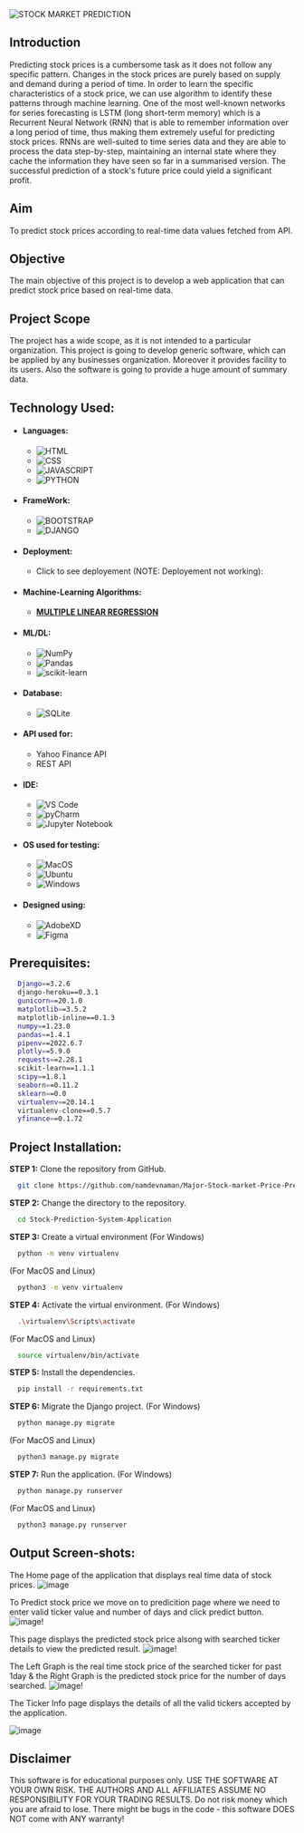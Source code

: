 <img src="./app/static/image/banner.png" alt="STOCK MARKET PREDICTION">

## Introduction

<p>
  Predicting stock prices is a cumbersome task as it does not follow any specific pattern. Changes in the stock prices are purely based on supply and demand during a period of time. In order to learn the specific characteristics of a stock price, we can use algorithm to identify these patterns through machine learning. One of the most well-known networks for series forecasting is LSTM (long short-term memory) which is a Recurrent Neural Network (RNN) that is able to remember information over a long period of time, thus making them extremely useful for predicting stock prices. RNNs are well-suited to time series data and they are able to process the data step-by-step, maintaining an internal state where they cache the information they have seen so far in a summarised version. The successful prediction of a stock's future price could yield a significant profit.
</p>

## Aim

<p> 
  To predict stock prices according to real-time data values fetched from API.
</p>

## Objective

<p>
  The main objective of this project is to develop a web application that can predict stock price based on real-time data.  
</p>

## Project Scope

<p>
  The project has a wide scope, as it is not intended to a particular organization. This project is going to develop generic software, which can be applied by any businesses organization. Moreover it provides facility to its users. Also the software is going to provide a huge amount of summary data. 
</p>

## Technology Used:

- #### Languages:

  - ![HTML](https://img.shields.io/badge/HTML5-E34F26?style=for-the-badge&logo=html5&logoColor=white)
  - ![CSS](https://img.shields.io/badge/CSS3-1572B6?style=for-the-badge&logo=css3&logoColor=white)
  - ![JAVASCRIPT](https://img.shields.io/badge/JavaScript-323330?style=for-the-badge&logo=javascript&logoColor=F7DF1E)
  - ![PYTHON](https://img.shields.io/badge/Python-FFD43B?style=for-the-badge&logo=python&logoColor=darkgreen)
- #### FrameWork:

  - ![BOOTSTRAP](https://img.shields.io/badge/Bootstrap-563D7C?style=for-the-badge&logo=bootstrap&logoColor=white)
  - ![DJANGO](https://img.shields.io/badge/Django-092E20?style=for-the-badge&logo=django&logoColor=green)
- #### Deployment:

  - Click to see deployement (NOTE: Deployement not working): 
- #### Machine-Learning Algorithms:

  - <a href="https://en.wikipedia.org/wiki/Linear_regression">**MULTIPLE LINEAR REGRESSION**</a>
- #### ML/DL:

  - ![NumPy](https://img.shields.io/badge/numpy-%23013243.svg?style=for-the-badge&logo=numpy&logoColor=white)
  - ![Pandas](https://img.shields.io/badge/pandas-%23150458.svg?style=for-the-badge&logo=pandas&logoColor=white)
  - ![scikit-learn](https://img.shields.io/badge/scikit--learn-%23F7931E.svg?style=for-the-badge&logo=scikit-learn&logoColor=white)
- #### Database:

  - ![SQLite](https://img.shields.io/badge/SQLite-07405E?style=for-the-badge&logo=sqlite&logoColor=white)
- #### API used for:

  - Yahoo Finance API
  - REST API
- #### IDE:

  - ![VS Code](https://img.shields.io/badge/Visual_Studio_Code-0078D4?style=for-the-badge&logo=visual%20studio%20code&logoColor=white)
  - ![pyCharm](https://img.shields.io/badge/PyCharm-000000.svg?&style=for-the-badge&logo=PyCharm&logoColor=white)
  - ![Jupyter Notebook](https://img.shields.io/badge/Jupyter-F37626.svg?&style=for-the-badge&logo=Jupyter&logoColor=white)
- #### OS used for testing:

  - ![MacOS](https://img.shields.io/badge/mac%20os-000000?style=for-the-badge&logo=apple&logoColor=white)
  - ![Ubuntu](https://img.shields.io/badge/Ubuntu-E95420?style=for-the-badge&logo=ubuntu&logoColor=white)
  - ![Windows](https://img.shields.io/badge/Windows-0078D6?style=for-the-badge&logo=windows&logoColor=white)
- #### Designed using:

  - ![AdobeXD](https://img.shields.io/badge/Adobe%20XD-470137?style=for-the-badge&logo=Adobe%20XD&logoColor=#FF61F6)
  - ![Figma](https://img.shields.io/badge/Figma-F24E1E?style=for-the-badge&logo=figma&logoColor=white)

## Prerequisites:

```bash
  Django==3.2.6
  django-heroku==0.3.1
  gunicorn==20.1.0
  matplotlib==3.5.2
  matplotlib-inline==0.1.3
  numpy==1.23.0
  pandas==1.4.1
  pipenv==2022.6.7
  plotly==5.9.0
  requests==2.28.1
  scikit-learn==1.1.1
  scipy==1.8.1
  seaborn==0.11.2
  sklearn==0.0
  virtualenv==20.14.1
  virtualenv-clone==0.5.7
  yfinance==0.1.72
```

## Project Installation:

**STEP 1:** Clone the repository from GitHub.

```bash
  git clone https://github.com/namdevnaman/Major-Stock-market-Price-Predection.git
```

**STEP 2:** Change the directory to the repository.

```bash
  cd Stock-Prediction-System-Application
```

**STEP 3:** Create a virtual environment
(For Windows)

```bash
  python -m venv virtualenv
```

(For MacOS and Linux)

```bash
  python3 -m venv virtualenv
```

**STEP 4:** Activate the virtual environment.
(For Windows)

```bash
  .\virtualenv\Scripts\activate
```

(For MacOS and Linux)

```bash
  source virtualenv/bin/activate
```

**STEP 5:** Install the dependencies.

```bash
  pip install -r requirements.txt
```

**STEP 6:** Migrate the Django project.
(For Windows)

```bash
  python manage.py migrate
```

(For MacOS and Linux)

```bash
  python3 manage.py migrate
```

**STEP 7:** Run the application.
(For Windows)

```bash
  python manage.py runserver
```

(For MacOS and Linux)

```bash
  python3 manage.py runserver
```

## Output Screen-shots:

The Home page of the application that displays real time data of stock prices.
![image](Stockimg/1.png)

To Predict stock price we move on to predicition page where we need to enter valid ticker value and number of days and click predict button.
![image](Stockimg/2.png)!

This page displays the predicted stock price alsong with searched ticker details to view the predicted result.
![image](Stockimg/3.png)!

The Left Graph is the real time stock price of the searched ticker for past 1day & the Right Graph is the predicted stock price for the number of days searched.
![image](Stockimg/4.png)!

The Ticker Info page displays the details of all the valid tickers accepted by the application.

![image](Stockimg/5.png)

## Disclaimer

<p>
This software is for educational purposes only. USE THE SOFTWARE AT YOUR OWN RISK. THE AUTHORS AND ALL AFFILIATES ASSUME NO RESPONSIBILITY FOR YOUR TRADING RESULTS. Do not risk money which you are afraid to lose. There might be bugs in the code - this software DOES NOT come with ANY warranty!
</p>
